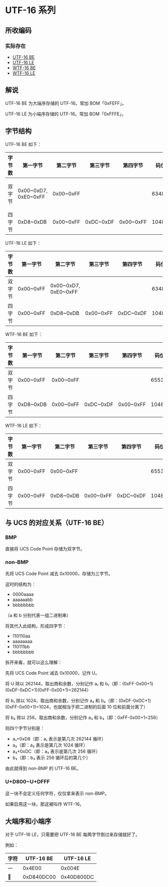 # UTF-16 系列

## 所收编码
### 实际存在
- [UTF-16 BE](https://www.unicode.org/versions/Unicode10.0.0/ch03.pdf#G31699)
- [UTF-16 LE](https://www.unicode.org/versions/Unicode10.0.0/ch03.pdf#G31866)
- [WTF-16 BE](https://simonsapin.github.io/wtf-8/#wtf-16)
- [WTF-16 LE](https://simonsapin.github.io/wtf-8/#wtf-16)

## 解说
UTF-16 BE 为大端序存储的 UTF-16。常加 BOM「0xFEFF」。

UTF-16 LE 为小端序存储的 UTF-16。常加 BOM「0xFFFE」。

## 字节结构
UTF-16 BE 如下：

|字节数|第一字节|第二字节|第三字节|第四字节|码位数|注释|
|-|-|-|-|-|-|-|
|双字节|0x00\~0xD7, 0xE0\~0xFF|0x00\~0xFF|||63488|跳过 0xD8\~0xDF，留给 non-BMP 表示用。|
|四字节|0xD8\~0xDB|0x00\~0xFF|0xDC\~0xDF|0x00\~0xFF|1048576||

UTF-16 LE 如下：

|字节数|第一字节|第二字节|第三字节|第四字节|码位数|注释|
|-|-|-|-|-|-|-|
|双字节|0x00\~0xFF|0x00\~0xD7, 0xE0\~0xFF|||63488||
|四字节|0x00\~0xFF|0xD8\~0xDB|0x00\~0xFF|0xDC\~0xDF|1048576||

WTF-16 BE 如下：

|字节数|第一字节|第二字节|第三字节|第四字节|码位数|注释|
|-|-|-|-|-|-|-|
|双字节|0x00\~0xFF|0x00\~0xFF|||65536|存在 0xD8\~0xDF。|
|四字节|0xD8\~0xDB|0x00\~0xFF|0xDC\~0xDF|0x00\~0xFF|1048576||

WTF-16 LE 如下：

|字节数|第一字节|第二字节|第三字节|第四字节|码位数|注释|
|-|-|-|-|-|-|-|
|双字节|0x00\~0xFF|0x00\~0xFF|||65536||
|四字节|0x00\~0xFF|0xD8\~0xDB|0x00\~0xFF|0xDC\~0xDF|1048576||

## 与 UCS 的对应关系（UTF-16 BE）
### BMP
直接将 UCS Code Point 存储为双字节。

### non-BMP
先将 UCS Code Point 减去 0x10000，存储为三字节。

这时的结构为：
- 0000aaaa
- aaaaaabb
- bbbbbbbb

（a 和 b 分别代表一组二进制串）

将其代入此结构，形成四字节：
- 110110aa
- aaaaaaaa
- 110111bb
- bbbbbbbb

拆开来看，就可以这么理解：

先将 UCS Code Point 减去 0x10000，记作 U。

将 U 除以 262144，取出商和余数，分别记作 a₁ 和 b₁（即：(0xFF-0x00+1)(0xDF-0xDC+1)(0xFF-0x00+1)=262144）

将 b₁ 除以 1024，取出商和余数，分别记作 a₂ 和 b₂（即：(0xDF-0xDC+1)(0xFF-0x00+1)=1024，也就相当于把二进制的后面 10 位和前面分离了）

将 b₂ 除以 256，取出商和余数，分别记作 a₃ 和 b₃（即：0xFF-0x00+1=256）

则四个字节分别是：
- a₁+0xD8（即：a₁ 表示是第几次 262144 循环）
- a₂（即：a₂ 表示是第几次 1024 循环）
- a₃+0xDC（即：a₃ 表示是第几次 256 循环）
- b₃（即：b₃ 表示 256 循环后的第几个）

由此就得到 non-BMP 的 UTF-16 BE。

### U+D800\~U+DFFF
这一块不会定义任何字符，仅仅拿来表示 non-BMP。

如果启用这一块，那这被叫作 WTF-16。

## 大端序和小端序
对于 UTF-16 LE，只需要把 UTF-16 BE 每两字节倒过来存储就好了。

例如：

|字符|UTF-16 BE|UTF-16 LE|
|-|-|-|
|一|0x4E00|0x004E|
|𠀀|0xD840DC00|0x40D800DC|
